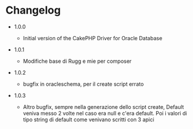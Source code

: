 Changelog
=========

* 1.0.0
  * Initial version of the CakePHP Driver for Oracle Database

* 1.0.1
  * Modifiche base di Rugg e mie per composer

* 1.0.2
  * bugfix in oracleschema, per il create script errato

* 1.0.3 
   * Altro bugfix, sempre nella generazione dello script create, Default veniva messo 2 volte nel 
     caso era null e c'era default. Poi i  valori di tipo string  di default  come  venivano scritti con
     3 apici
